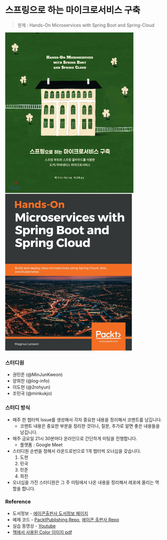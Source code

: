 # 스프링으로 하는 마이크로서비스 구축

> 원제 : Hands-On Microservices with Spring Boot and Spring-Cloud

<img src="./assets/korean-book-cover.jpg" alt="한글판 책표지" style="zoom:50%;" /> <img src="./assets/origin-book-cover.jpg" alt="원서 책 표지" style="zoom: 50%;" />

### 스터디원

- 권민준 (@MinJunKweon)
- 양희찬 (@log-info)
- 이도현 (@2rohyun)
- 조민국 (@minkukjo)

### 스터디 방식

- 매주 한 챕터씩 Issue를 생성해서 각자 중요한 내용을 정리해서 코멘트를 남깁니다.
  - 코멘트 내용은 중요한 부분을 정리한 것이나, 질문, 추가로 알면 좋은 내용들을 남깁니다.
- 매주 금요일 21시 30분마다 온라인으로 간단하게 미팅을 진행합니다.
  - 플랫폼 : Google Meet
- 스터디원 순번을 정해서 라운드로빈으로 1개 챕터씩 오너십을 갖습니다.
  1. 도현
  2. 민국
  3. 민준
  4. 희찬
- 오너십을 가진 스터디원은 그 주 미팅에서 나온 내용을 정리해서 레포에 올리는 역할을 합니다.

### Reference

- 도서정보 - [에이콘출판사 도서정보 페이지](http://www.acornpub.co.kr/book/microservices-spring)
- 예제 코드 - [PacktPublishing Repo](https://github.com/PacktPublishing/Hands-On-Microservices-with-Spring-Boot-and-Spring-Cloud), [에이콘 출판사 Repo](https://github.com/AcornPublishing/microservices-spring)
- 실습 동영상 - [Youtube](https://www.youtube.com/playlist?list=PLeLcvrwLe185prGhjUrFGQsOh_0MArR1P)
- [책에서 사용된 Color 이미지 pdf](http://www.acornpub.co.kr/acorn_guest/9781789613476_ColorImages.pdf)